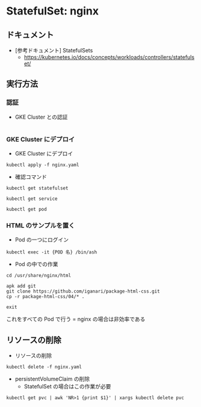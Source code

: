 # StatefulSet: nginx

## ドキュメント

+ [参考ドキュメント] StatefulSets
    + https://kubernetes.io/docs/concepts/workloads/controllers/statefulset/

## 実行方法

### 認証

+ GKE Cluster との認証

```

```

### GKE Cluster にデプロイ

+ GKE Cluster にデプロイ

```
kubectl apply -f nginx.yaml
```

+ 確認コマンド

```
kubectl get statefulset
```
```
kubectl get service
```
```
kubectl get pod
```

### HTML のサンプルを置く

+ Pod の一つにログイン

```
kubectl exec -it {POD 名} /bin/ash
```

+ Pod の中での作業

```
cd /usr/share/nginx/html
```
```
apk add git
git clone https://github.com/iganari/package-html-css.git
cp -r package-html-css/04/* .
```
```
exit
```

これをすべての Pod で行う = nginx の場合は非効率である

## リソースの削除

+ リソースの削除

```
kubectl delete -f nginx.yaml
```

+ persistentVolumeClaim の削除
    + StatefulSet の場合はこの作業が必要

```
kubectl get pvc | awk 'NR>1 {print $1}' | xargs kubectl delete pvc
```

